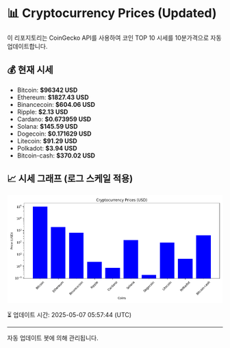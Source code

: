 
# 📊 Cryptocurrency Prices (Updated)

이 리포지토리는 CoinGecko API를 사용하여 코인 TOP 10 시세를 10분가격으로 자동 업데이트합니다.

## 💰 현재 시세
- Bitcoin: **$96342 USD**
- Ethereum: **$1827.43 USD**
- Binancecoin: **$604.06 USD**
- Ripple: **$2.13 USD**
- Cardano: **$0.673959 USD**
- Solana: **$145.59 USD**
- Dogecoin: **$0.171629 USD**
- Litecoin: **$91.29 USD**
- Polkadot: **$3.94 USD**
- Bitcoin-cash: **$370.02 USD**

## 📈 시세 그래프 (로그 스케일 적용)
![Crypto Prices](crypto_prices.png)

⏳ 업데이트 시간: 2025-05-07 05:57:44 (UTC)

---
자동 업데이트 봇에 의해 관리됩니다.
